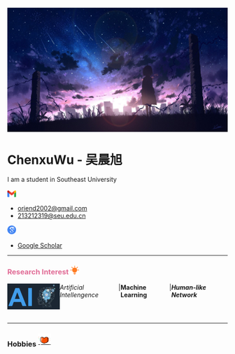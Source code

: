 <p align="center">
  <img src="./_Pictures/title_image.jpg" >
</p>

<h1>
  ChenxuWu - 吴晨旭
</h1>
<!--
  if center use <h1 align="center">
-->

I am a student in Southeast University  
<br>
<img src="./_Pictures/gmail_icon.png" width="20px"> 

- oriend2002@gmail.com
- 213212319@seu.edu.cn
<img src="./_Pictures/google_scholar_icon.png" width="20px">

- [Google Scholar](https://scholar.google.com/citations?user=zF4AHKQAAAAJ&hl=zh-CN&authuser=1 "Google Scholar")

***

<h3>
    <p> 
      <font color=#e16c96> Research Interest </font> <img src="./_Pictures/research_insterest.png" width="20px">
    </p>
</h3>

<div style="display:flex">
  <img align="right" alt="coding_img" width="120" src="./_Pictures/ai.png" width="20px">
  <em> Artificial Intellengence </em> | <strong> Machine Learning </strong> | <em> <strong> Human-like Network </strong> </em>
</div>
<!--  
  **Artificial Intellengence** | *Machine Learning* | ***Human-like Network***
-->
<br>

***

<h3>
  <p>
    Hobbies <img src="./_Pictures/hobbies.png" width="30px">
  </p>
</h3>

<div>
  
</div>



